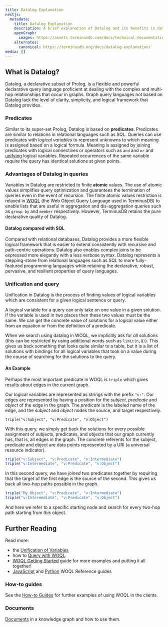 ```yaml
---
title: Datalog Explanation
nextjs:
  metadata:
    title: Datalog Explanation
    description: A brief explanation of Datalog and its benefits in database queries.
    openGraph:
      images: https://assets.terminusdb.com/docs/technical-documentation-terminuscms-og.png
    alternates:
      canonical: https://terminusdb.org/docs/datalog-explanation/
media: []
---
```


## What is Datalog?

Datalog, a declarative subset of Prolog, is a flexible and powerful declarative query language proficient at dealing with the complex and multi-hop relationships that occur in graphs. Graph query languages not based on Datalog lack the level of clarity, simplicity, and logical framework that Datalog provides.

### Predicates

Similar to its super-set Prolog, Datalog is based on **predicates**. Predicates are similar to relations in relational languages such as SQL. Queries can use predicates with _logical variables_ to represent unknowns to which meaning is assigned based on a logical formula. Meaning is assigned by joining predicates with logical connectives or operators such as `and` and `or` and [unifying](#unificationandquery) logical variables. Repeated occurrences of the same variable require the query has identical solutions at given points.

### Advantages of Datalog in queries

Variables in Datalog are restricted to finite **atomic** values. The use of atomic values simplifies query optimization and guarantees the termination of queries even in the event of recursion. The finite atomic values restriction is relaxed in [WOQL](/docs/woql-explanation/) (the Web Object Query Language used in TerminusDB) to enable lists that are useful in aggregation and dis-aggregation queries such as `group by` and `member` respectively. However, TerminusDB retains the pure declarative quality of Datalog.

#### Datalog compared with SQL

Compared with relational databases, Datalog provides a more flexible logical framework that is easier to extend consistently with recursive and path-centric operations. Datalog also enables complex joins to be expressed more elegantly with a less verbose syntax. Datalog represents a stepping-stone from relational languages such as SQL to more fully-featured programming languages while retaining the declarative, robust, pervasive, and resilient properties of query languages.

### Unification and query

Unification in Datalog is the process of finding values of logical variables which are consistent for a given logical sentence or query.

A logical variable for a query can only take on one value in a given solution. If the variable is used in two places then these two values must be the same. We can get the concrete value of solutions for a logical value either from an equation or from the definition of a predicate.

When we search using datalog in WOQL, we implicitly ask for _all_ solutions (this can be restricted by using additional words such as `limit(n,Q)`). This gives us back something that looks quite similar to a table, but it is a list of solutions with bindings for all logical variables that took on a value during the course of searching for the solutions to the query.

#### An Example

Perhaps the most important predicate in WOQL is `triple` which gives results about edges in the current graph.

Our logical variables are represented as strings with the prefix `"v:"`. Our edges are represented by having a position for the _subject_, _predicate_ and _object_ of the edge in the graph. The _predicate_ is the labeled name of the edge, and the _subject_ and _object_ nodes the source, and target respectively.

```datalog
triple("v:Subject", "v:Predicate", "v:Object")
```

With this query, we simply get back the solutions for every possible assignment of subjects, predicates, and objects that our graph currently has, that is, all edges in the graph. The concrete referents for the subject, predicate and object are data points represented by a URI (a universal resource indicator).

```javascript
triple("v:Subject", "v:Predicate", "v:Intermediate")
triple("v:Intermediate", "v:Predicate", "v:Object")
```

In this second query, we have _joined_ two predicates together by requiring that the target of the first edge is the source of the second. This gives us back all two-hop paths possible in the graph.

```javascript
triple("My_Object", "v:Predicate", "v:Intermediate")
triple("v:Intermediate", "v:Predicate", "v:Object")
```

And here we refer to a specific starting node and search for every two-hop path starting from _this_ object.

## Further Reading

Read more:
* the [Unification of Variables](/docs/unification-of-variables-in-datalog/)
* how to [Query with WOQL](/docs/how-to-query-with-woql/).
* [WOQL Getting Started](/docs/woql-getting-started/) guide for more examples and putting it all together!
* [JavaScript](/docs/javascript/) and [Python](/docs/python/) WOQL Reference guides

### How-to guides

See the [How-to Guides](/docs/use-the-clients/) for further examples of using WOQL in the clients.

### Documents

[Documents](/docs/documents-explanation/) in a knowledge graph and how to use them.
